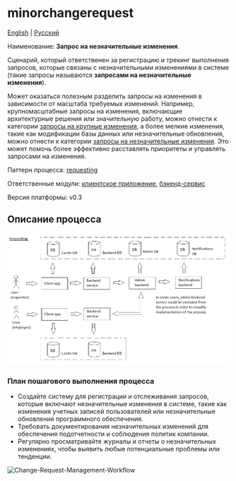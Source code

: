 # minorchangerequest

[English](minorchangerequest.md) | [Русский](minorchangerequest.ru.md)

Наименование: **Запрос на незначительные изменения**.

Сценарий, который ответственен за регистрацию и трекинг выполнения запросов, которые связаны с незначительными изменениями в системе (такие запросы называются **запросами на незначительные изменения**). 

Может оказаться полезным разделить запросы на изменения в зависимости от масштаба требуемых изменений.
Например, крупномасштабные запросы на изменения, включающие архитектурные решения или значительную работу, можно отнести к категории [запросы на крупные изменения](../admin/majorchangerequest.md), а более мелкие изменения, такие как модификации базы данных или незначительные обновления, можно отнести к категории [ запросы на незначительные изменения](../admin/minorchangerequest.md).
Это может помочь более эффективно расставлять приоритеты и управлять запросами на изменения.

Паттерн процесса: [requesting](../../processpatterns/requesting.ru.md)

Ответственные модули: [клиентское приложение](../../frontend/adminclient.ru.md), [бэкенд-сервис](../../backend/adminbackend.ru.md)

Версия платформы: v0.3

## Описание процесса

![requesting_overall](../../img/processpatterns/requesting_overall.png)

### План пошагового выполнения процесса

- Создайте систему для регистрации и отслеживания запросов, которые включают незначительные изменения в системе, такие как изменения учетных записей пользователей или незначительные обновления программного обеспечения.
- Требовать документирования незначительных изменений для обеспечения подотчетности и соблюдения политик компании.
- Регулярно просматривайте журналы и отчеты о незначительных изменениях, чтобы выявить любые потенциальные проблемы или тенденции.

![Change-Request-Management-Workflow](https://www.researchgate.net/profile/Zafar-Nasir/publication/224191064/figure/fig1/AS:302594669989893@1449155599842/Change-Request-Management-Workflow.png)
